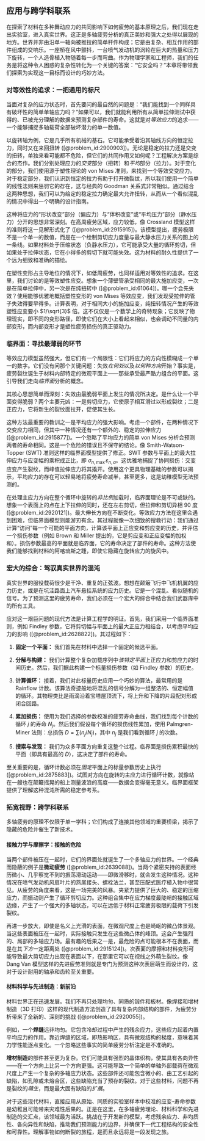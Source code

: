 ## 应用与跨学科联系

在探索了材料在多种舞动应力的共同影响下如何疲劳的基本原理之后，我们现在走出实验室，进入真实世界。这正是多轴疲劳分析的真正美妙和强大之处得以展现的地方。世界并非由沿单一轴向被推拉的简单杆件构成；它是由复杂、相互作用的部件组成的交响乐。一座桥在风中颤抖，一台喷气发动机的涡轮在巨大的热量和压力下旋转，一个人造骨植入物随着每一步而弯曲。作为物理学家和工程师，我们的任务是将这种令人困惑的复杂性转化为一个关键的答案：“它安全吗？”本章将带领我们探索为实现这一目标而设计的巧妙方法。

### 对等效性的追求：一把通用的标尺

当面对复杂的应力状态时，首先要问的最自然的问题是：“我们能找到一个同样具有破坏性的简单单轴应力吗？”如果可以，我们就能利用所有从简单拉伸测试中获得的、已被充分理解的数据来预测复杂部件的寿命。这就是对*等效应力*的追求——一个能够捕捉多轴载荷全部破坏潜力的单一数值。

以旋转轴为例，它是几乎所有机械的基石。它可能承受着沿其轴线方向的恒定拉力，同时又在来回扭转 ([@problem_id:2900903])。无论是稳定的拉力还是交变的扭转，单独来看可能都不危险，但它们的共同作用又如何呢？工程解决方案是综合的杰作。我们分别处理应力的*交变*部分（扭转）和*平均*部分（拉力）。对于变化的部分，我们使用源于塑性理论的 von Mises 准则，来找到一个等效交变应力。对于稳定部分，我们认识到恒定的拉力有助于打开微裂纹，所以我们使用一个简单的线性法则来惩罚它的存在，这与经典的 Goodman 关系式非常相似。通过结合这两种思想，我们可以为给定的稳定拉力确定最大允许扭转，从而从一个看似混乱的情况中得出一个明确的设计指南。

这种将应力的“形状改变”部分（偏应力）与“体积改变”或“平均压力”部分（静水压力）分开的思想非常深刻。在高周疲劳区域，应力较低，像 Crossland 模型这样的准则将这一见解形式化了 ([@problem_id:2915915])。该模型提出，疲劳极限不是一个单一的数值，而是在一个绘制剪切应力度量与最大静水压力关系的图上的一条线。如果材料处于压缩状态（负静水压力），它可能承受大量的循环剪切，但如果处于拉伸状态，它在小得多的剪切下就可能失效。这为材料的耐久性提供了一个远为细致和准确的描绘。

在塑性变形占主导地位的情况下，如低周疲劳，也同样适用对等效性的追求。在这里，我们讨论的是等效塑性应变。想象一个薄壁管承受相同的最大施加应变，一次是在简单拉伸中，另一次是在纯扭转中 ([@problem_id:61064])。哪一个会先失效？使用能够优雅地概括塑性变形的 von Mises 等效应变，我们发现受拉伸的管子失效得要早得多。计算表明，对于相同大小的施加应变，纯扭转情况产生的等效塑性应变要小 $1/\sqrt{3}$ 倍。这不仅仅是一个数学上的奇特现象；它反映了物理现实，即不同的变形路径，即使它们在大小上看起来相似，也会调动不同量的内部变形，而内部变形才是塑性疲劳损伤的真正驱动力。

### 临界面：寻找最薄弱的环节

等效应力模型虽然强大，但它们有一个局限性：它们将应力的方向性模糊成一个单一的数字。它们没有问那个关键问题：失效*在何处*以及*以何种方向*开始？事实是，疲劳裂纹诞生于材料内部特定的微观平面上——那些承受最严酷力组合的平面。这引导我们走向*临界面*分析的概念。

其核心思想简单而深刻：失效由最脆弱平面上发生的情况所决定。是什么让一个平面变得脆弱？两个主要元凶：一是剪切应力，它使原子相互滑过以形成裂纹；二是正应力，它将新生的裂纹面拉开，促使其生长。

这种方法最重要的教训之一是平均应力的强大影响。考虑一个部件，在两种情况下交变应力相同，但其中一种情况还有一个额外的、稳定的拉伸应力 ([@problem_id:2915877])。一个忽略了平均应力的简单 von Mises 分析会预测两者的寿命相同。这是一个危险的错误且不保守的结论。像 Smith-Watson-Topper (SWT) 准则这样的临界面模型提供了修正。SWT 参数与平面上的最大拉伸应力与应变幅的乘积成正比，即 $\sigma_{n,\max} \varepsilon_{n,a}$。这优雅地捕捉了协同损伤：交变应变产生裂纹，而峰值拉伸应力将其撬开。使用这个更具物理基础的参数可以揭示，平均应力的存在可以轻易地将疲劳寿命减半，甚至更多，这是幼稚模型无法预测的。

在处理主应力方向在整个循环中旋转的*非比例*加载时，临界面理论是不可或缺的。想象一个表面上的点在上下拉伸的同时，还在左右剪切，但拉伸和剪切异相 90 度 ([@problem_id:2920121])。最大伸长方向在不断变化。等效应力方法在这里会遇到困难，但临界面模型则能游刃有余。其过程就像一次细致的搜救行动：我们通过计算“访问”每一个可能的平面方向，计算该平面上正应变和剪应变的历史，并评估一个损伤参数（例如 Brown 和 Miller 提出的，它是剪应变和正应变幅的加权和）。损伤参数最高的平面就是临界面，它的寿命决定了部件的寿命。这种方法使我们能够找到材料的阿喀琉斯之踵，即使它隐藏在旋转应力的旋风中。

### 宏大的综合：驾驭真实世界的混沌

真实世界的服役载荷很少是干净、重复的正弦波。想想在颠簸飞行中飞机机翼的应力历史，或是在坑洼路面上汽车悬挂系统的应力历史。它是一个混乱、看似随机的信号。为了预测这里的疲劳寿命，我们必须在一个宏大的综合中结合我们武器库中的所有工具。

应对这一艰巨问题的现代方法是计算工程学的明证。首先，我们采用一个临界面准则，例如 Findley 参数，它将剪切幅与平面上的最大正应力相结合，以考虑平均应力的影响 ([@problem_id:2628822])。其过程如下：

1.  **固定一个平面：** 我们首先在材料中选择一个固定的候选平面。

2.  **分解与构建：** 我们计算整个复杂加载序列中*该特定平面*上正应力和剪应力的时间历史。然后，我们据此构建一个标量损伤参数（如 Findley 参数）的历史。

3.  **计算循环：** 接着，我们对此标量历史应用一个巧妙的算法，最常用的是 Rainflow 计数。该算法奇迹般地将混乱的信号分解为一组整洁的、恒定幅值的循环。其物理类比是雨滴沿着宝塔屋顶流下，将上升和下降的片段配对形成闭合回路。

4.  **累加损伤：** 使用为我们选择的参数校准的疲劳寿命曲线，我们找到每个计数的循环 $j$ 的寿命 $N_j$。然后我们假设每个循环的损伤线性累加，使用 Palmgren-Miner 法则：总损伤 $D = \sum (n_j / N_j)$，其中 $n_j$ 是我们看到循环 $j$ 的次数。

5.  **搜索与发现：** 我们为众多平面方向重复这整个过程。临界面是损伤累积最快的平面（即具有最高的 $D$），这决定了部件的寿命。

至关重要的是，循环计数必须在*固定*平面上的标量参数历史上执行 ([@problem_id:2875883])。试图对方向在旋转的主应力进行循环计数，就像站在一艘也在颠簸摇晃的船上测量波浪的高度——数据会变得毫无意义。临界面框架提供了理解这种混沌所需的稳定参考系。

### 拓宽视野：跨学科联系

多轴疲劳的原理不仅限于单一学科；它们构成了连接其他领域的重要桥梁，揭示了隐藏的危险并催生了新技术。

#### 接触力学与摩擦学：接触的危险

当两个部件被压在一起时，它们的界面处就诞生了一个多轴应力的世界。一个经典而隐蔽的例子是**微动疲劳** ([@problem_id:2639088])。当两个紧密夹持的表面经历微小、几乎察觉不到的振荡滑动运动——即微滑移时，就会发生这种情况。这种情况在喷气发动机风扇叶片的燕尾接头、螺栓法兰，甚至压配式医疗植入物中很常见。从疲劳的角度来看，这是一场完美的风暴。夹紧力提供了巨大的、稳定的压缩应力，而振动则产生了循环剪切应力。这种组合集中在应力梯度最陡峭的接触区域边缘，产生了一个强大的多轴状态，可以在远低于材料正常疲劳极限的载荷下引发裂纹。

再进一步放大，即使是名义上光滑的表面，在微观尺度上也是崎岖的微凸体景观。当这些表面被压在一起时，实际接触只发生在这些微凸体的峰顶。这会产生强烈的、局部的多轴应力场。最有趣的后果之一是，最危险的点可能根本不在表面，而是在其*下方*一定距离处 ([@problem_id:2915124])。次表面的摩擦和材料变形可能导致最大剪切应力出现在表面以下，在那里它可以在视线之外萌生裂纹。像 Dang Van 模型这样的先进疲劳准则就是专门为预测这种次表层萌生而设计的，这对于设计耐用的轴承和齿轮至关重要。

#### 材料科学与先进制造：新前沿

材料世界正在迅速发展。我们不再只处理均匀、同质的锻件和板材。像焊接和增材制造（3D 打印）这样的现代制造方法创造了具有复杂内部结构的部件，为疲劳分析带来了全新的、深刻的挑战 ([@problem_id:2920055])。

例如，一个**焊缝**远非均匀。它包含冷却过程中产生的残余应力，这些应力起着内置平均应力的作用。靠近焊缝的区域，即热影响区，具有微观结构的梯度，意味着其力学性能逐点变化。一个忽略这些事实的简单疲劳分析注定是不准确的。

**增材制造**的部件甚至更为复杂。它们可能具有强烈的晶体织构，使其具有各向异性——在一个方向上比另一个方向更强。这可能导致一个简单的单轴外部载荷在微观尺度上产生一个复杂的多轴应力状态。这些部件还可能包含微小的、由工艺引起的缺陷，如孔隙或未熔合区，这些缺陷充当了预存的裂纹。对于这些材料，问题不再是裂纹的*萌生*，而是最大固有缺陷的*扩展*。

对于这些现代材料，直接应用从原始、同质的实验室样本中校准的应变-寿命参数是幼稚且可能带来灾难性后果的。正是在这里，在多轴疲劳理论、材料科学和先进制造的交汇点，该领域最为活跃。挑战在于开发新的模型，考虑残余应力、非均质性、各向异性和缺陷，推动我们预测能力的边界，并确保下一代工程结构的安全性和可靠性。理解事物如何断裂的旅程，是而且永远将是一段发现之旅。